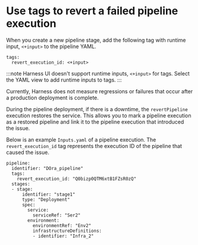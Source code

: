 # Use tags to revert a failed pipeline execution

When you create a new pipeline stage, add the following tag with runtime input, `<+input>` to the pipeline YAML.

```
tags:
  revert_execution_id: <+input>
```
:::note
Harness UI doesn't support runtime inputs, `<+input>` for tags. Select the YAML view to add runtime inputs to tags. 
:::

Currently, Harness does not measure regressions or failures that occur after a production deployment is complete. 
 
During the pipeline deployment, if there is a downtime, the `revertPipeline` execution restores the service. This allows you to mark a pipeline execution as a restored pipeline and link it to the pipeline execution that introduced the issue.

Below is an example `Inputs.yaml` of a pipeline execution. The `revert_execution_id` tag represents the execution ID of the pipeline that caused the issue.

```
pipeline:
  identifier: "DOra_pipeline"
  tags:
    revert_execution_id: "Q0bizp0QTM6xtB1FZsR0zQ"
  stages:
  - stage:
      identifier: "stage1"
      type: "Deployment"
      spec:
        service:
          serviceRef: "Ser2"
        environment:
          environmentRef: "Env2"
          infrastructureDefinitions:
          - identifier: "Infra_2"
```
